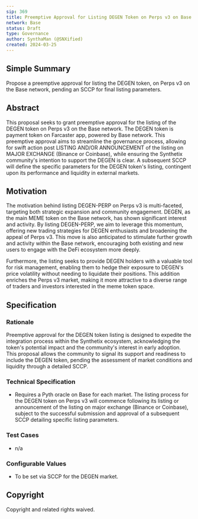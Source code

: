 ```yaml
---
sip: 369
title: Preemptive Approval for Listing DEGEN Token on Perps v3 on Base
network: Base
status: Draft
type: Governance
author: SynthaMan (@SNXified)
created: 2024-03-25
---
```


## Simple Summary

Propose a preemptive approval for listing the DEGEN token, on Perps v3 on the Base network, pending an SCCP for final listing parameters.

## Abstract

This proposal seeks to grant preemptive approval for the listing of the DEGEN token on Perps v3 on the Base network. The DEGEN token is payment token on Farcaster app, powered by Base network. This preemptive approval aims to streamline the governance process, allowing for swift action post LISTING AND/OR ANNOUNCEMENT of the listing on MAJOR EXCHANGE (Binance or Coinbase), while ensuring the Synthetix community's intention to support the DEGEN is clear. A subsequent SCCP will define the specific parameters for the DEGEN token's listing, contingent upon its performance and liquidity in external markets.

## Motivation

The motivation behind listing DEGEN-PERP on Perps v3 is multi-faceted, targeting both strategic expansion and community engagement. DEGEN, as the main MEME token on the Base network, has shown significant interest and activity. By listing DEGEN-PERP, we aim to leverage this momentum, offering new trading strategies for DEGEN enthusiasts and broadening the appeal of Perps v3. This move is also anticipated to stimulate further growth and activity within the Base network, encouraging both existing and new users to engage with the DeFi ecosystem more deeply.

Furthermore, the listing seeks to provide DEGEN holders with a valuable tool for risk management, enabling them to hedge their exposure to DEGEN's price volatility without needing to liquidate their positions. This addition enriches the Perps v3 market, making it more attractive to a diverse range of traders and investors interested in the meme token space.

## Specification

### Rationale

Preemptive approval for the DEGEN token listing is designed to expedite the integration process within the Synthetix ecosystem, acknowledging the token's potential impact and the community's interest in early adoption. This proposal allows the community to signal its support and readiness to include the DEGEN token, pending the assessment of market conditions and liquidity through a detailed SCCP.

### Technical Specification

- Requires a Pyth oracle on Base for each market. The listing process for the DEGEN token on Perps v3 will commence following its listing or announcement of the listing on major exchange (Binance or Coinbase), subject to the successful submission and approval of a subsequent SCCP detailing specific listing parameters.


### Test Cases

- n/a

### Configurable Values

- To be set via SCCP for the DEGEN market.

## Copyright

Copyright and related rights waived.
